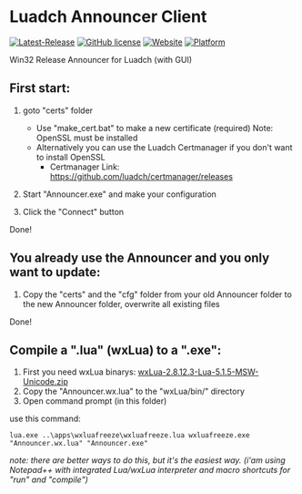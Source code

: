 # Luadch Announcer Client
[![Latest-Release](https://img.shields.io/github/v/release/luadch/announcer_client?include_prereleases)](https://github.com/luadch/announcer_client/releases)
[![GitHub license](https://img.shields.io/badge/license-GPLv3.0-blueviolet.svg)](https://github.com/luadch/announcer_client/blob/master/LICENSE)
[![Website](https://img.shields.io/website?down_message=offline&up_message=online&url=https%3A%2F%2Fluadch.github.io)](https://luadch.github.io/)
[![Platform](https://img.shields.io/badge/platform-Windows-orange.svg)](https://luadch.github.io/)

Win32 Release Announcer for Luadch (with GUI)


## First start:

1. goto "certs" folder
    * Use "make_cert.bat" to make a new certificate (required) Note: OpenSSL must be installed
    * Alternatively you can use the Luadch Certmanager if you don't want to install OpenSSL
        * Certmanager Link: https://github.com/luadch/certmanager/releases

2. Start "Announcer.exe" and make your configuration

3. Click the "Connect" button

Done!

## You already use the Announcer and you only want to update:

1. Copy the "certs" and the "cfg" folder from your old Announcer folder to the new Announcer folder, overwrite all existing files

Done!
	
## Compile a ".lua" (wxLua) to a ".exe":

1. First you need wxLua binarys: [wxLua-2.8.12.3-Lua-5.1.5-MSW-Unicode.zip](https://sourceforge.net/projects/wxlua/files/wxlua/2.8.12.3/wxLua-2.8.12.3-Lua-5.1.5-MSW-Unicode.zip/download "")
2. Copy the "Announcer.wx.lua" to the "wxLua/bin/" directory
3. Open command prompt (in this folder)

use this command:

    lua.exe ..\apps\wxluafreeze\wxluafreeze.lua wxluafreeze.exe "Announcer.wx.lua" "Announcer.exe"

*note: there are better ways to do this, but it's the easiest way. (i'am using Notepad++ with integrated Lua/wxLua interpreter and macro shortcuts for "run" and "compile")*